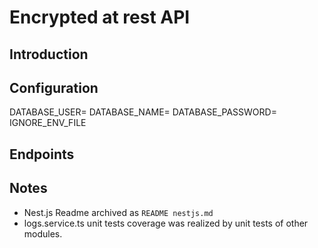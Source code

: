 # Encrypted at rest API

## Introduction

## Configuration
DATABASE_USER=
DATABASE_NAME=
DATABASE_PASSWORD=
IGNORE_ENV_FILE


## Endpoints

## Notes
* Nest.js Readme archived as `README nestjs.md`
* logs.service.ts unit tests coverage was realized by unit tests of other modules.